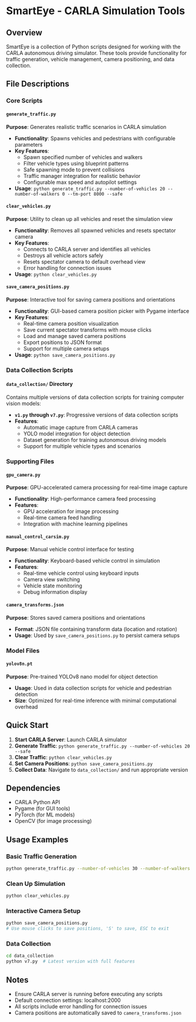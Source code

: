 # SmartEye - CARLA Simulation Tools

## Overview
SmartEye is a collection of Python scripts designed for working with the CARLA autonomous driving simulator. These tools provide functionality for traffic generation, vehicle management, camera positioning, and data collection.

## File Descriptions

### Core Scripts

#### `generate_traffic.py`
**Purpose**: Generates realistic traffic scenarios in CARLA simulation
- **Functionality**: Spawns vehicles and pedestrians with configurable parameters
- **Key Features**:
  - Spawn specified number of vehicles and walkers
  - Filter vehicle types using blueprint patterns
  - Safe spawning mode to prevent collisions
  - Traffic manager integration for realistic behavior
  - Configurable max speed and autopilot settings
- **Usage**: `python generate_traffic.py --number-of-vehicles 20 --number-of-walkers 0 --tm-port 8000 --safe`

#### `clear_vehicles.py`
**Purpose**: Utility to clean up all vehicles and reset the simulation view
- **Functionality**: Removes all spawned vehicles and resets spectator camera
- **Key Features**:
  - Connects to CARLA server and identifies all vehicles
  - Destroys all vehicle actors safely
  - Resets spectator camera to default overhead view
  - Error handling for connection issues
- **Usage**: `python clear_vehicles.py`

#### `save_camera_positions.py`
**Purpose**: Interactive tool for saving camera positions and orientations
- **Functionality**: GUI-based camera position picker with Pygame interface
- **Key Features**:
  - Real-time camera position visualization
  - Save current spectator transforms with mouse clicks
  - Load and manage saved camera positions
  - Export positions to JSON format
  - Support for multiple camera setups
- **Usage**: `python save_camera_positions.py`

### Data Collection Scripts

#### `data_collection/` Directory
Contains multiple versions of data collection scripts for training computer vision models:

- **`v1.py` through `v7.py`**: Progressive versions of data collection scripts
- **Features**:
  - Automatic image capture from CARLA cameras
  - YOLO model integration for object detection
  - Dataset generation for training autonomous driving models
  - Support for multiple vehicle types and scenarios

### Supporting Files

#### `gpu_camera.py`
**Purpose**: GPU-accelerated camera processing for real-time image capture
- **Functionality**: High-performance camera feed processing
- **Features**:
  - GPU acceleration for image processing
  - Real-time camera feed handling
  - Integration with machine learning pipelines

#### `manual_control_carsim.py`
**Purpose**: Manual vehicle control interface for testing
- **Functionality**: Keyboard-based vehicle control in simulation
- **Features**:
  - Real-time vehicle control using keyboard inputs
  - Camera view switching
  - Vehicle state monitoring
  - Debug information display

#### `camera_transforms.json`
**Purpose**: Stores saved camera positions and orientations
- **Format**: JSON file containing transform data (location and rotation)
- **Usage**: Used by `save_camera_positions.py` to persist camera setups

### Model Files

#### `yolov8n.pt`
**Purpose**: Pre-trained YOLOv8 nano model for object detection
- **Usage**: Used in data collection scripts for vehicle and pedestrian detection
- **Size**: Optimized for real-time inference with minimal computational overhead

## Quick Start

1. **Start CARLA Server**: Launch CARLA simulator
2. **Generate Traffic**: `python generate_traffic.py --number-of-vehicles 20 --safe`
3. **Clear Traffic**: `python clear_vehicles.py`
4. **Set Camera Positions**: `python save_camera_positions.py`
5. **Collect Data**: Navigate to `data_collection/` and run appropriate version

## Dependencies
- CARLA Python API
- Pygame (for GUI tools)
- PyTorch (for ML models)
- OpenCV (for image processing)

## Usage Examples

### Basic Traffic Generation
```bash
python generate_traffic.py --number-of-vehicles 30 --number-of-walkers 10 --tm-port 8000 --safe
```

### Clean Up Simulation
```bash
python clear_vehicles.py
```

### Interactive Camera Setup
```bash
python save_camera_positions.py
# Use mouse clicks to save positions, 'S' to save, ESC to exit
```

### Data Collection
```bash
cd data_collection
python v7.py  # Latest version with full features
```

## Notes
- Ensure CARLA server is running before executing any scripts
- Default connection settings: localhost:2000
- All scripts include error handling for connection issues
- Camera positions are automatically saved to `camera_transforms.json`
